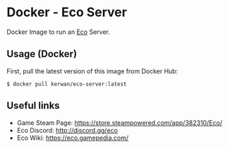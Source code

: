 # Docker - Eco Server

Docker Image to run an [Eco](https://store.steampowered.com/app/382310/Eco/) Server.

## Usage (Docker)

First, pull the latest version of this image from Docker Hub:
```shell script
$ docker pull kerwan/eco-server:latest
``` 

## Useful links

- Game Steam Page: https://store.steampowered.com/app/382310/Eco/
- Eco Discord: http://discord.gg/eco
- Eco Wiki: https://eco.gamepedia.com/
